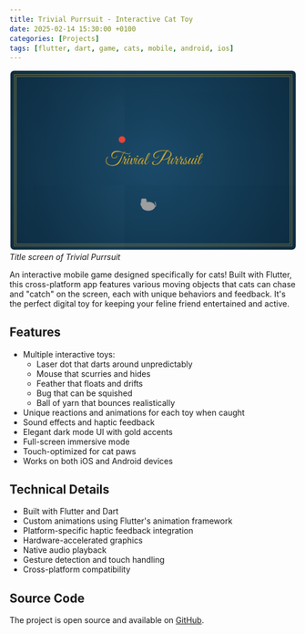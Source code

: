 ```yaml
---
title: Trivial Purrsuit - Interactive Cat Toy
date: 2025-02-14 15:30:00 +0100
categories: [Projects]
tags: [flutter, dart, game, cats, mobile, android, ios]
---
```


![Trivial Purrsuit Screenshot](/assets/img/projects/trivialpurrsuit.png)
_Title screen of Trivial Purrsuit_

An interactive mobile game designed specifically for cats! Built with Flutter, this cross-platform app features various moving objects that cats can chase and "catch" on the screen, each with unique behaviors and feedback. It's the perfect digital toy for keeping your feline friend entertained and active.

## Features

- Multiple interactive toys:
  - Laser dot that darts around unpredictably
  - Mouse that scurries and hides
  - Feather that floats and drifts
  - Bug that can be squished
  - Ball of yarn that bounces realistically
- Unique reactions and animations for each toy when caught
- Sound effects and haptic feedback
- Elegant dark mode UI with gold accents
- Full-screen immersive mode
- Touch-optimized for cat paws
- Works on both iOS and Android devices

## Technical Details

- Built with Flutter and Dart
- Custom animations using Flutter's animation framework
- Platform-specific haptic feedback integration
- Hardware-accelerated graphics
- Native audio playback
- Gesture detection and touch handling
- Cross-platform compatibility

## Source Code

The project is open source and available on [GitHub](https://github.com/cyanidesayonara/trivialpurrsuit).
